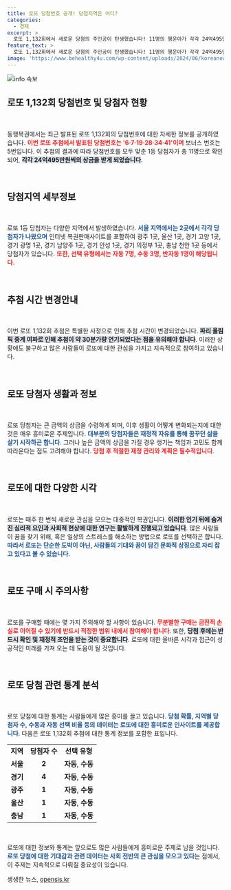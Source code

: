```yaml
---
title: 로또 당첨번호 공개! 당첨지역은 어디?
categories:
  - 경제
excerpt: >
  로또 1,132회에서 새로운 당첨의 주인공이 탄생했습니다! 11명의 행운아가 각각 24억495만원을 손에 넣으며, 저마다의 특별한 순간을 맞이했는데요. 이번 결과와 당첨 지역은 어디인지, 클릭하여 알아보세요!
feature_text: >
  로또 1,132회에서 새로운 당첨의 주인공이 탄생했습니다! 11명의 행운아가 각각 24억495만원을 손에 넣으며, 저마다의 특별한 순간을 맞이했는데요. 이번 결과와 당첨 지역은 어디인지, 클릭하여 알아보세요!
image: 'https://www.behealthy4u.com/wp-content/uploads/2024/06/koreanews.jpg'
---
```


<p><img src="https://www.behealthy4u.com/wp-content/uploads/2024/06/koreanews.jpg" alt="info 속보" /></p>

<h2 data-ke-size="size26">로또 1,132회 당첨번호 및 당첨자 현황</h2>

<p data-ke-size="size16">&nbsp;</p>

<p>동행복권에서는 최근 발표된 로또 1,132회의 당첨번호에 대한 자세한 정보를 공개하였습니다. <b><span style="color: #ee2323;">이번 로또 추첨에서 발표된 당첨번호는 '6·7·19·28·34·41'이며</span></b> 보너스 번호는 5번입니다. 이 추첨의 결과에 따라 당첨번호를 모두 맞춘 1등 당첨자가 총 11명으로 확인되어, <b><span style="background-color: #21538527;">각각 24억495만원씩의 상금을 받게 되었습니다</span></b>.</p>

<p data-ke-size="size16">&nbsp;</p>

<h2 data-ke-size="size26">당첨지역 세부정보</h2>

<p data-ke-size="size16">&nbsp;</p>

<p>로또 1등 당첨자는 다양한 지역에서 발생하였습니다. <b><span style="color: #1a5490;">서울 지역에서는 2곳에서 각각 당첨자가 나왔으며</span></b> 인터넷 복권판매사이트를 포함하여 광주 1곳, 울산 1곳, 경기 고양 1곳, 경기 광명 1곳, 경기 남양주 1곳, 경기 안성 1곳, 경기 의정부 1곳, 충남 천안 1곳 등에서 당첨자가 있습니다. <b><span style="color: #ee2323;">또한, 선택 유형에서는 자동 7명, 수동 3명, 반자동 1명이 해당됩니다.</span></b></p>

<p data-ke-size="size16">&nbsp;</p>

<h2 data-ke-size="size26">추첨 시간 변경안내</h2>

<p data-ke-size="size16">&nbsp;</p>

<p>이번 로또 1,132회 추첨은 특별한 사정으로 인해 추첨 시간이 변경되었습니다. <b><span style="background-color: #21538527;">파리 올림픽 중계 여파로 인해 추첨이 약 30분가량 연기되었다는 점을 유의해야 합니다</span></b>. 이러한 상황에도 불구하고 많은 사람들이 로또에 대한 관심을 가지고 지속적으로 참여하고 있습니다.</p>

<p data-ke-size="size16">&nbsp;</p>

<h2 data-ke-size="size26">로또 당첨자 생활과 정보</h2>

<p data-ke-size="size16">&nbsp;</p>

<p>로또 당첨자는 큰 금액의 상금을 수령하게 되며, 이후 생활이 어떻게 변화되는지에 대한 것은 매우 흥미로운 주제입니다. <b><span style="color: #1a5490;">대부분의 당첨자들은 재정적 자유를 통해 꿈꾸던 삶을 살기 시작하곤 합니다</span></b>. 그러나 높은 금액의 상금을 가질 경우 생기는 책임과 고민도 함께 따라온다는 점도 고려해야 합니다. <b><span style="color: #ee2323;">당첨 후 적절한 재정 관리와 계획은 필수적입니다</span></b>.</p>

<p data-ke-size="size16">&nbsp;</p>

<h2 data-ke-size="size26">로또에 대한 다양한 시각</h2>

<p data-ke-size="size16">&nbsp;</p>

<p>로또는 매주 한 번씩 새로운 관심을 모으는 대중적인 복권입니다. <b><span style="background-color: #21538527;">이러한 인기 뒤에 숨겨진 심리적 요인과 사회적 현상에 대한 연구는 활발하게 진행되고 있습니다</span></b>. 많은 사람들이 꿈을 찾기 위해, 혹은 일상의 스트레스를 해소하는 방법으로 로또를 선택하곤 합니다. <b><span style="color: #1a5490;">따라서 로또는 단순한 도박이 아닌, 사람들의 기대와 꿈이 담긴 문화적 상징으로 자리 잡고 있다고 볼 수 있습니다</span></b>.</p>

<p data-ke-size="size16">&nbsp;</p>

<h2 data-ke-size="size26">로또 구매 시 주의사항</h2>

<p data-ke-size="size16">&nbsp;</p>

<p>로또를 구매할 때에는 몇 가지 주의해야 할 사항이 있습니다. <b><span style="color: #ee2323;">무분별한 구매는 금전적 손실로 이어질 수 있기에 반드시 적정한 범위 내에서 참여해야 합니다</span></b>. 또한, <b><span style="background-color: #21538527;">당첨 후에는 반드시 확인 및 재정적 조언을 받는 것이 중요합니다</span></b>. 로또에 대한 올바른 시각과 접근이 성공적인 미래를 가져 오는 데 도움이 될 것입니다.</p>

<p data-ke-size="size16">&nbsp;</p>

<h2 data-ke-size="size26">로또 당첨 관련 통계 분석</h2>

<p data-ke-size="size16">&nbsp;</p>

<p>로또 당첨에 대한 통계는 사람들에게 많은 흥미를 끌고 있습니다. <b><span style="color: #1a5490;">당첨 확률, 지역별 당첨자 수, 수동과 자동 선택 비율 등의 데이터는 로또에 대한 흥미로운 인사이트를 제공합니다</span></b>. 다음은 로또 1,132회 추첨에 대한 통계 정보를 포함한 표입니다.</p>

<table style="width: 100%; border-collapse: collapse;">
<tr>
<td style="text-align: center; height: 17px;"><b>지역</b></td>
<td style="text-align: center; height: 17px;"><b>당첨자 수</b></td>
<td style="text-align: center; height: 17px;"><b>선택 유형</b></td>
</tr>
<tr>
<td style="text-align: center; height: 17px;"><b>서울</b></td>
<td style="text-align: center; height: 17px;"><b>2</b></td>
<td style="text-align: center; height: 17px;"><b>자동</b>, <b>수동</b></td>
</tr>
<tr>
<td style="text-align: center; height: 17px;"><b>경기</b></td>
<td style="text-align: center; height: 17px;"><b>4</b></td>
<td style="text-align: center; height: 17px;"><b>자동</b>, <b>수동</b></td>
</tr>
<tr>
<td style="text-align: center; height: 17px;"><b>광주</b></td>
<td style="text-align: center; height: 17px;"><b>1</b></td>
<td style="text-align: center; height: 17px;"><b>자동</b>, <b>수동</b></td>
</tr>
<tr>
<td style="text-align: center; height: 17px;"><b>울산</b></td>
<td style="text-align: center; height: 17px;"><b>1</b></td>
<td style="text-align: center; height: 17px;"><b>자동</b>, <b>수동</b></td>
</tr>
<tr>
<td style="text-align: center; height: 17px;"><b>충남</b></td>
<td style="text-align: center; height: 17px;"><b>1</b></td>
<td style="text-align: center; height: 17px;"><b>자동</b>, <b>수동</b></td>
</tr>
</table>

<p data-ke-size="size16">&nbsp;</p>

<p>로또에 대한 정보와 통계는 앞으로도 많은 사람들에게 흥미로운 주제로 남을 것입니다. <b><span style="color: #1a5490;">로또 당첨에 대한 기대감과 관련 데이터는 사회 전반의 큰 관심을 모으고 있다</span></b>는 점에서, 이 주제는 지속적으로 다뤄질 중요성이 있습니다.</p>
생생한 뉴스, <a href="https://opensis.kr" rel="dofollow">opensis.kr</a>



